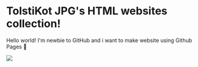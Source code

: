 # TolstiKot JPG's HTML websites collection!
Hello world! I'm newbie to GitHub and i want to make website using Github Pages 📃

![](https://encrypted-tbn0.gstatic.com/images?q=tbn:ANd9GcRf-GpaoOtXdjimd-2T69cYFy8bOh-GtOkHSg&usqp=CAU)
